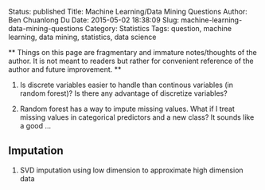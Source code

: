 Status: published
Title: Machine Learning/Data Mining Questions
Author: Ben Chuanlong Du
Date: 2015-05-02 18:38:09
Slug: machine-learning-data-mining-questions
Category: Statistics
Tags: question, machine learning, data mining, statistics, data science

**
Things on this page are fragmentary and immature notes/thoughts of the author.
It is not meant to readers but rather for convenient reference of the author and future improvement.
**



1. Is discrete variables easier to handle than continous variables (in random forest)?
    Is there any advantage of discretize variables?

2. Random forest has a way to impute missing values.
    What if I treat missing values in categorical predictors and a new class?
    It sounds like a good ...

## Imputation

1. SVD imputation using low dimension to approximate high dimension data


